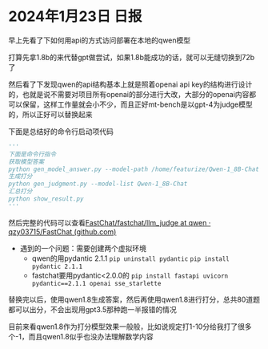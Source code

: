 # 2024年1月23日 日报

早上先看了下如何用api的方式访问部署在本地的qwen模型  

打算先拿1.8b的来代替gpt做尝试，如果1.8b能成功的话，就可以无缝切换到72b了

然后看了下发现qwen的api结构基本上就是照着openai api key的结构进行设计的，也就是说不需要对项目所有openai的部分进行大改，大部分的openai内容都可以保留，这样工作量就会小不少，而且正好mt-bench是以gpt-4为judge模型的，所以正好可以替换起来  

下面是总结好的命令行启动项代码

```python
'''
下面是命令行指令
获取模型答案
python gen_model_answer.py --model-path /home/featurize/Qwen-1_8B-Chat --model-id Qwen-1_8B-Chat
生成打分
python gen_judgment.py --model-list Qwen-1_8B-Chat
汇总打分
python show_result.py
'''
```

然后完整的代码可以查看[FastChat/fastchat/llm_judge at qwen · qzy03715/FastChat (github.com)](https://github.com/qzy03715/FastChat/tree/qwen/fastchat/llm_judge)

- 遇到的一个问题：需要创建两个虚拟环境
  - qwen的用pydantic 2.1.1
    `pip uninstall pydantic`
    `pip install pydantic 2.1.1`
  - fastchat要用pydantic<2.0.0的
    `pip install fastapi uvicorn pydantic==2.1.1 openai sse_starlette`

替换完以后，使用qwen1.8生成答案，然后再使用qwen1.8进行打分，总共80道题都可以出分，不会出现用gpt3.5那种跑一半报错的情况

目前来看qwen1.8作为打分模型效果一般般，比如说规定打1-10分给我打了很多个-1，而且qwen1.8似乎也没办法理解数学内容

